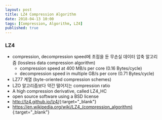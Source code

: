 ```yaml
---
layout: post
title: LZ4 Compression Algorithm
date: 2018-04-13 10:00
tags: [Compression, Algorithm, LZ4]
published: true
---
```



### LZ4
- compression, decompression speed에 초점을 둔 무손실 데이터 압축 알고리즘 (lossless data compression algorithm)
    - compression speed at 400 MB/s per core (0.16 Bytes/cycle)
    - decompression speed in multiple GB/s per core (0.71 Bytes/cycle)
- LZ77 계열 (byte-oriented compression schemes)
- LZO 알고리즘보다 약간 떨어지는 compression ratio
- A high compression derivative, called LZ4_HC
- open source software using a BSD license
- <http://lz4.github.io/lz4/>{:target="_blank"}
- <https://en.wikipedia.org/wiki/LZ4_(compression_algorithm)>{:target="_blank"}


